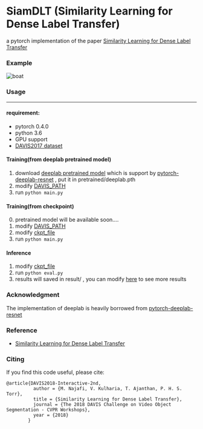 # SiamDLT (Similarity Learning for Dense Label Transfer)
a pytorch implementation of the paper [Similarity Learning for Dense Label Transfer](https://davischallenge.org/challenge2018/papers/DAVIS-Interactive-Challenge-2nd-Team.pdf)



### Example

![boat](result/demo.gif)



### Usage
---

#### requirement:

* pytorch 0.4.0
* python 3.6
* GPU support
* [DAVIS2017 dataset](https://davischallenge.org/davis2017/code.html) 



#### Training(from deeplab pretrained model) 

1. download [deeplab pretrained model](https://drive.google.com/uc?id=1Vi9mFuXk03GBbSV_3smjFA8S5-t3xj1h&export=download) which is support by [pytorch-deeplab-resnet](https://github.com/isht7/pytorch-deeplab-resnet) , put it in pretrained/deeplab.pth
2. modify [DAVIS_PATH](https://github.com/mayorx/SiamDLT/blob/6c6e82a213899e566487bf56909ec34b262cf1ae/dataset.py#L8)
3. run ``` python main.py ```

    

#### Training(from checkpoint)

0. pretrained model will be available soon....
1. modify  [DAVIS_PATH](https://github.com/mayorx/SiamDLT/blob/6c6e82a213899e566487bf56909ec34b262cf1ae/dataset.py#L8)
2. modify [ckpt_file](https://github.com/mayorx/SiamDLT/blob/master/main.py#L21)
3. run ``` python main.py ```

   

#### Inference

1. modify [ckpt_file](https://github.com/mayorx/SiamDLT/blob/master/eval.py#L12)
2. run ``` python eval.py ```
3. results will saved in result/ , you can modify [here](https://github.com/mayorx/SiamDLT/blob/master/utils.py#L54) to see more results

   

### Acknowledgment

The implementation of deeplab is heavily borrowed from [pytorch-deeplab-resnet](https://github.com/isht7/pytorch-deeplab-resnet)



### Reference

* [Similarity Learning for Dense Label Transfer](https://davischallenge.org/challenge2018/papers/DAVIS-Interactive-Challenge-2nd-Team.pdf)

### Citing

If you find this code useful, please cite:
```
@article{DAVIS2018-Interactive-2nd,
          author = {M. Najafi, V. Kulharia, T. Ajanthan, P. H. S. Torr},
          title = {Similarity Learning for Dense Label Transfer},
          journal = {The 2018 DAVIS Challenge on Video Object Segmentation - CVPR Workshops},
          year = {2018}
        }
```
